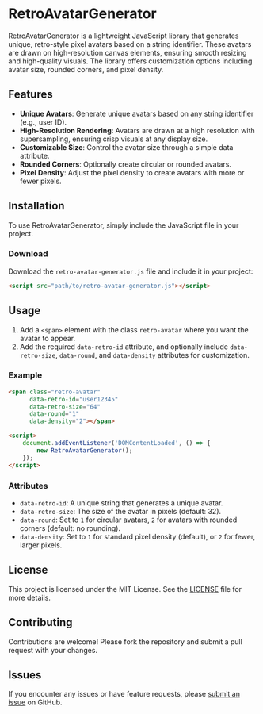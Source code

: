 # RetroAvatarGenerator

RetroAvatarGenerator is a lightweight JavaScript library that generates unique, retro-style pixel avatars based on a string identifier. These avatars are drawn on high-resolution canvas elements, ensuring smooth resizing and high-quality visuals. The library offers customization options including avatar size, rounded corners, and pixel density.

## Features

- **Unique Avatars**: Generate unique avatars based on any string identifier (e.g., user ID).
- **High-Resolution Rendering**: Avatars are drawn at a high resolution with supersampling, ensuring crisp visuals at any display size.
- **Customizable Size**: Control the avatar size through a simple data attribute.
- **Rounded Corners**: Optionally create circular or rounded avatars.
- **Pixel Density**: Adjust the pixel density to create avatars with more or fewer pixels.

## Installation

To use RetroAvatarGenerator, simply include the JavaScript file in your project.

### Download

Download the `retro-avatar-generator.js` file and include it in your project:

```html
<script src="path/to/retro-avatar-generator.js"></script>
```

## Usage

1. Add a `<span>` element with the class `retro-avatar` where you want the avatar to appear.
2. Add the required `data-retro-id` attribute, and optionally include `data-retro-size`, `data-round`, and `data-density` attributes for customization.

### Example

```html
<span class="retro-avatar" 
      data-retro-id="user12345" 
      data-retro-size="64" 
      data-round="1" 
      data-density="2"></span>

<script>
    document.addEventListener('DOMContentLoaded', () => {
        new RetroAvatarGenerator();
    });
</script>
```

### Attributes

- `data-retro-id`: A unique string that generates a unique avatar.
- `data-retro-size`: The size of the avatar in pixels (default: 32).
- `data-round`: Set to `1` for circular avatars, `2` for avatars with rounded corners (default: no rounding).
- `data-density`: Set to `1` for standard pixel density (default), or `2` for fewer, larger pixels.

## License

This project is licensed under the MIT License. See the [LICENSE](LICENSE) file for more details.

## Contributing

Contributions are welcome! Please fork the repository and submit a pull request with your changes.

## Issues

If you encounter any issues or have feature requests, please [submit an issue](https://github.com/lyes2k/retro-avatar-generator/issues) on GitHub.
